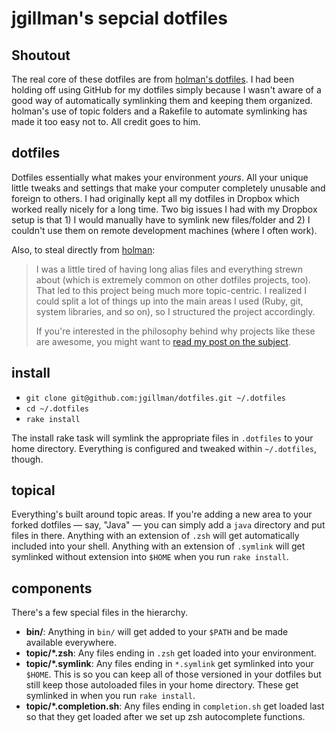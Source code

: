 # jgillman's sepcial dotfiles

## Shoutout

The real core of these dotfiles are from [holman's
dotfiles](https://github.com/holman/dotfiles). I had been holding off using
GitHub for my dotfiles simply because I wasn't aware of a good way of
automatically symlinking them and keeping them organized. holman's use of topic
folders and a Rakefile to automate symlinking has made it too easy not to. All
credit goes to him.

## dotfiles

Dotfiles essentially what makes your environment *yours*. All your unique little
tweaks and settings that make your computer completely unusable and foreign to
others. I had originally kept all my dotfiles in Dropbox which worked really
nicely for a long time. Two big issues I had with my Dropbox setup is that 1) I
would manually have to symlink new files/folder and 2) I couldn't use them on
remote development machines (where I often work).

Also, to steal directly from [holman](https://github.com/holman):

> I was a little tired of having long alias files and everything strewn about
> (which is extremely common on other dotfiles projects, too). That led to this
> project being much more topic-centric. I realized I could split a lot of
> things up into the main areas I used (Ruby, git, system libraries, and so on),
> so I structured the project accordingly.
> 
> If you're interested in the philosophy behind why projects like these are
> awesome, you might want to [read my post on the
> subject](http://zachholman.com/2010/08/dotfiles-are-meant-to-be-forked/).

## install

- `git clone git@github.com:jgillman/dotfiles.git ~/.dotfiles`
- `cd ~/.dotfiles`
- `rake install`

The install rake task will symlink the appropriate files in `.dotfiles` to your
home directory. Everything is configured and tweaked within `~/.dotfiles`,
though.

## topical

Everything's built around topic areas. If you're adding a new area to your
forked dotfiles — say, "Java" — you can simply add a `java` directory and put
files in there. Anything with an extension of `.zsh` will get automatically
included into your shell. Anything with an extension of `.symlink` will get
symlinked without extension into `$HOME` when you run `rake install`.

## components

There's a few special files in the hierarchy.

- **bin/**: Anything in `bin/` will get added to your `$PATH` and be made
  available everywhere.
- **topic/\*.zsh**: Any files ending in `.zsh` get loaded into your
  environment.
- **topic/\*.symlink**: Any files ending in `*.symlink` get symlinked into
  your `$HOME`. This is so you can keep all of those versioned in your dotfiles
  but still keep those autoloaded files in your home directory. These get
  symlinked in when you run `rake install`.
- **topic/\*.completion.sh**: Any files ending in `completion.sh` get loaded
  last so that they get loaded after we set up zsh autocomplete functions.
